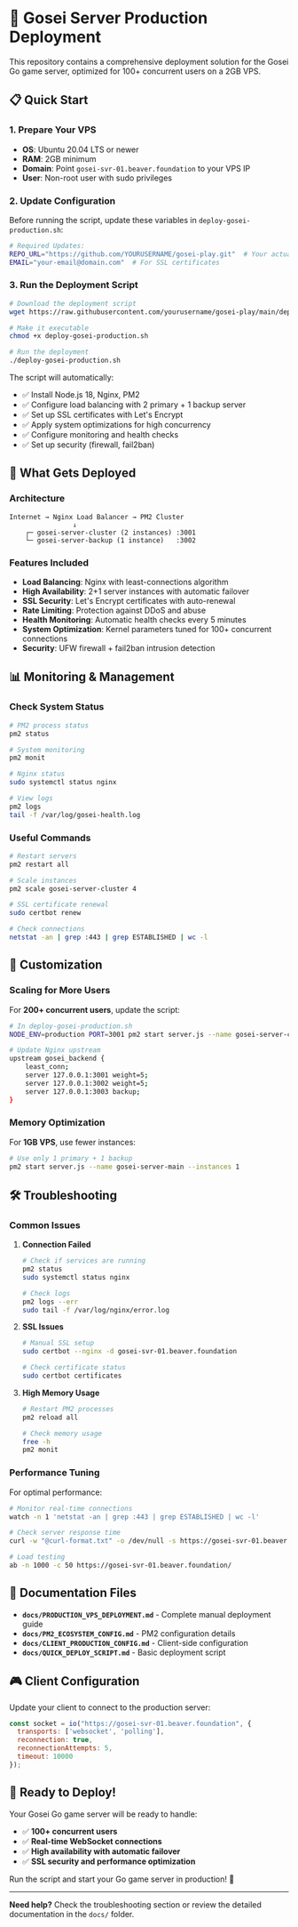 # 🚀 Gosei Server Production Deployment

This repository contains a comprehensive deployment solution for the Gosei Go game server, optimized for 100+ concurrent users on a 2GB VPS.

## 📋 Quick Start

### 1. Prepare Your VPS

- **OS**: Ubuntu 20.04 LTS or newer
- **RAM**: 2GB minimum 
- **Domain**: Point `gosei-svr-01.beaver.foundation` to your VPS IP
- **User**: Non-root user with sudo privileges

### 2. Update Configuration

Before running the script, update these variables in `deploy-gosei-production.sh`:

```bash
# Required Updates:
REPO_URL="https://github.com/YOURUSERNAME/gosei-play.git"  # Your actual repo
EMAIL="your-email@domain.com"  # For SSL certificates
```

### 3. Run the Deployment Script

```bash
# Download the deployment script
wget https://raw.githubusercontent.com/yourusername/gosei-play/main/deploy-gosei-production.sh

# Make it executable
chmod +x deploy-gosei-production.sh

# Run the deployment
./deploy-gosei-production.sh
```

The script will automatically:
- ✅ Install Node.js 18, Nginx, PM2
- ✅ Configure load balancing with 2 primary + 1 backup server
- ✅ Set up SSL certificates with Let's Encrypt
- ✅ Apply system optimizations for high concurrency
- ✅ Configure monitoring and health checks
- ✅ Set up security (firewall, fail2ban)

## 🎯 What Gets Deployed

### **Architecture**
```
Internet → Nginx Load Balancer → PM2 Cluster
                ↓
    ┌─ gosei-server-cluster (2 instances) :3001
    └─ gosei-server-backup (1 instance)   :3002
```

### **Features Included**
- **Load Balancing**: Nginx with least-connections algorithm
- **High Availability**: 2+1 server instances with automatic failover  
- **SSL Security**: Let's Encrypt certificates with auto-renewal
- **Rate Limiting**: Protection against DDoS and abuse
- **Health Monitoring**: Automatic health checks every 5 minutes
- **System Optimization**: Kernel parameters tuned for 100+ concurrent connections
- **Security**: UFW firewall + fail2ban intrusion detection

## 📊 Monitoring & Management

### **Check System Status**
```bash
# PM2 process status
pm2 status

# System monitoring
pm2 monit

# Nginx status
sudo systemctl status nginx

# View logs
pm2 logs
tail -f /var/log/gosei-health.log
```

### **Useful Commands**
```bash
# Restart servers
pm2 restart all

# Scale instances
pm2 scale gosei-server-cluster 4

# SSL certificate renewal
sudo certbot renew

# Check connections
netstat -an | grep :443 | grep ESTABLISHED | wc -l
```

## 🔧 Customization

### **Scaling for More Users**

For **200+ concurrent users**, update the script:
```bash
# In deploy-gosei-production.sh
NODE_ENV=production PORT=3001 pm2 start server.js --name gosei-server-cluster --instances 4

# Update Nginx upstream
upstream gosei_backend {
    least_conn;
    server 127.0.0.1:3001 weight=5;
    server 127.0.0.1:3002 weight=5;
    server 127.0.0.1:3003 backup;
}
```

### **Memory Optimization**

For **1GB VPS**, use fewer instances:
```bash
# Use only 1 primary + 1 backup
pm2 start server.js --name gosei-server-main --instances 1
```

## 🛠️ Troubleshooting

### **Common Issues**

1. **Connection Failed**
   ```bash
   # Check if services are running
   pm2 status
   sudo systemctl status nginx
   
   # Check logs
   pm2 logs --err
   sudo tail -f /var/log/nginx/error.log
   ```

2. **SSL Issues**
   ```bash
   # Manual SSL setup
   sudo certbot --nginx -d gosei-svr-01.beaver.foundation
   
   # Check certificate status
   sudo certbot certificates
   ```

3. **High Memory Usage**
   ```bash
   # Restart PM2 processes
   pm2 reload all
   
   # Check memory usage
   free -h
   pm2 monit
   ```

### **Performance Tuning**

For optimal performance:
```bash
# Monitor real-time connections
watch -n 1 'netstat -an | grep :443 | grep ESTABLISHED | wc -l'

# Check server response time
curl -w "@curl-format.txt" -o /dev/null -s https://gosei-svr-01.beaver.foundation/health

# Load testing
ab -n 1000 -c 50 https://gosei-svr-01.beaver.foundation/
```

## 📁 Documentation Files

- **`docs/PRODUCTION_VPS_DEPLOYMENT.md`** - Complete manual deployment guide
- **`docs/PM2_ECOSYSTEM_CONFIG.md`** - PM2 configuration details
- **`docs/CLIENT_PRODUCTION_CONFIG.md`** - Client-side configuration
- **`docs/QUICK_DEPLOY_SCRIPT.md`** - Basic deployment script

## 🎮 Client Configuration

Update your client to connect to the production server:

```javascript
const socket = io("https://gosei-svr-01.beaver.foundation", {
  transports: ['websocket', 'polling'],
  reconnection: true,
  reconnectionAttempts: 5,
  timeout: 10000
});
```

## 🚀 Ready to Deploy!

Your Gosei Go game server will be ready to handle:
- ✅ **100+ concurrent users**
- ✅ **Real-time WebSocket connections**
- ✅ **High availability with automatic failover**
- ✅ **SSL security and performance optimization**

Run the script and start your Go game server in production! 🎯

---

**Need help?** Check the troubleshooting section or review the detailed documentation in the `docs/` folder. 